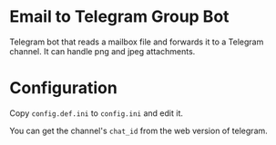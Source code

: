 # Email to Telegram Group Bot

Telegram bot that reads a mailbox file and forwards it to a Telegram channel. It can handle png and jpeg attachments. 

# Configuration
Copy `config.def.ini` to `config.ini` and edit it.

You can get the channel's `chat_id` from the web version of telegram.